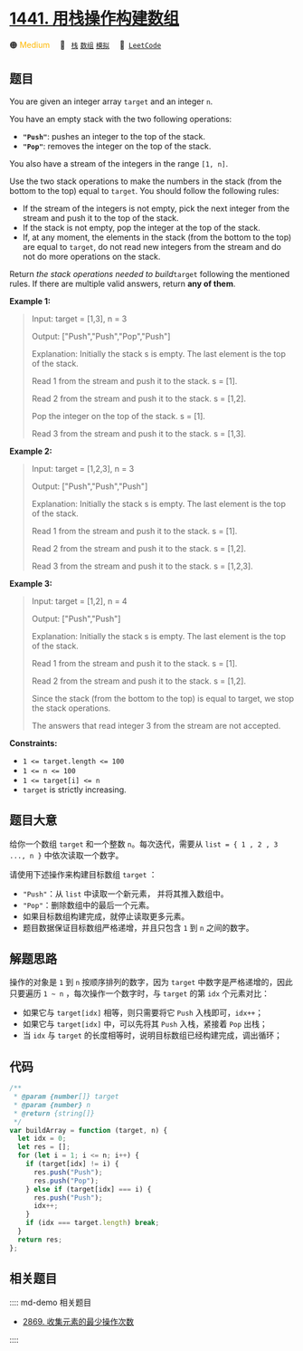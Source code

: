 # [1441. 用栈操作构建数组](https://leetcode.com/problems/build-an-array-with-stack-operations)

🟠 <font color=#ffb800>Medium</font>&emsp; 🔖&ensp; [`栈`](/leetcode/outline/tag/stack.md) [`数组`](/leetcode/outline/tag/array.md) [`模拟`](/leetcode/outline/tag/simulation.md)&emsp; 🔗&ensp;[`LeetCode`](https://leetcode.com/problems/build-an-array-with-stack-operations/)

## 题目

You are given an integer array `target` and an integer `n`.

You have an empty stack with the two following operations:

  * **`"Push"`**: pushes an integer to the top of the stack.
  * **`"Pop"`**: removes the integer on the top of the stack.

You also have a stream of the integers in the range `[1, n]`.

Use the two stack operations to make the numbers in the stack (from the bottom
to the top) equal to `target`. You should follow the following rules:

  * If the stream of the integers is not empty, pick the next integer from the stream and push it to the top of the stack.
  * If the stack is not empty, pop the integer at the top of the stack.
  * If, at any moment, the elements in the stack (from the bottom to the top) are equal to `target`, do not read new integers from the stream and do not do more operations on the stack.

Return _the stack operations needed to build_`target` following the mentioned
rules. If there are multiple valid answers, return **any of them**.



**Example 1:**

> Input: target = [1,3], n = 3
> 
> Output: ["Push","Push","Pop","Push"]
> 
> Explanation: Initially the stack s is empty. The last element is the top of the stack.
> 
> Read 1 from the stream and push it to the stack. s = [1].
> 
> Read 2 from the stream and push it to the stack. s = [1,2].
> 
> Pop the integer on the top of the stack. s = [1].
> 
> Read 3 from the stream and push it to the stack. s = [1,3].

**Example 2:**

> Input: target = [1,2,3], n = 3
> 
> Output: ["Push","Push","Push"]
> 
> Explanation: Initially the stack s is empty. The last element is the top of the stack.
> 
> Read 1 from the stream and push it to the stack. s = [1].
> 
> Read 2 from the stream and push it to the stack. s = [1,2].
> 
> Read 3 from the stream and push it to the stack. s = [1,2,3].

**Example 3:**

> Input: target = [1,2], n = 4
> 
> Output: ["Push","Push"]
> 
> Explanation: Initially the stack s is empty. The last element is the top of the stack.
> 
> Read 1 from the stream and push it to the stack. s = [1].
> 
> Read 2 from the stream and push it to the stack. s = [1,2].
> 
> Since the stack (from the bottom to the top) is equal to target, we stop the stack operations.
> 
> The answers that read integer 3 from the stream are not accepted.

**Constraints:**

  * `1 <= target.length <= 100`
  * `1 <= n <= 100`
  * `1 <= target[i] <= n`
  * `target` is strictly increasing.


## 题目大意

给你一个数组 `target` 和一个整数 `n`。每次迭代，需要从 `list = { 1 , 2 , 3 ..., n }` 中依次读取一个数字。

请使用下述操作来构建目标数组 `target` ：

- `"Push"`：从 `list` 中读取一个新元素， 并将其推入数组中。
- `"Pop"`：删除数组中的最后一个元素。
- 如果目标数组构建完成，就停止读取更多元素。
- 题目数据保证目标数组严格递增，并且只包含 `1` 到 `n` 之间的数字。

## 解题思路

操作的对象是 `1` 到 `n` 按顺序排列的数字，因为 `target` 中数字是严格递增的，因此只要遍历 `1 ~ n` ，每次操作一个数字时，与 `target` 的第 `idx` 个元素对比：

- 如果它与 `target[idx]` 相等，则只需要将它 `Push` 入栈即可，`idx++`；
- 如果它与 `target[idx]` 中，可以先将其 `Push` 入栈，紧接着 `Pop` 出栈；
- 当 `idx` 与 `target` 的长度相等时，说明目标数组已经构建完成，调出循环；

## 代码

```javascript
/**
 * @param {number[]} target
 * @param {number} n
 * @return {string[]}
 */
var buildArray = function (target, n) {
  let idx = 0;
  let res = [];
  for (let i = 1; i <= n; i++) {
    if (target[idx] != i) {
      res.push("Push");
      res.push("Pop");
    } else if (target[idx] === i) {
      res.push("Push");
      idx++;
    }
    if (idx === target.length) break;
  }
  return res;
};
```

## 相关题目

:::: md-demo 相关题目
- [2869. 收集元素的最少操作次数](https://leetcode.com/problems/minimum-operations-to-collect-elements)

::::
